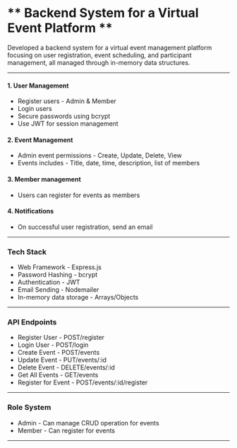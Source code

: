 # ** Backend System for a Virtual Event Platform ** 

Developed a backend system for a virtual event management platform focusing on user registration, event scheduling, and participant management, all managed through in-memory data structures.

---

#### 1. User Management
* Register users - Admin & Member
* Login users 
* Secure passwords using bcrypt
* Use JWT for session management

#### 2. Event Management
* Admin event permissions - Create, Update, Delete, View
* Events includes - Title, date, time, description, list of members

#### 3. Member management
* Users can register for events as members

#### 4. Notifications
* On successful user registration, send an email

---

### Tech Stack
* Web Framework - Express.js
* Password Hashing - bcrypt
* Authentication - JWT
* Email Sending - Nodemailer
* In-memory data storage - Arrays/Objects

---

### API Endpoints
* Register User - POST/register
* Login User - POST/login
* Create Event - POST/events
* Update Event - PUT/events/:id
* Delete Event - DELETE/events/:id
* Get All Events - GET/events
* Register for Event - POST/events/:id/register

--- 

### Role System
* Admin - Can manage CRUD operation for events
* Member - Can register for events

---

### 


